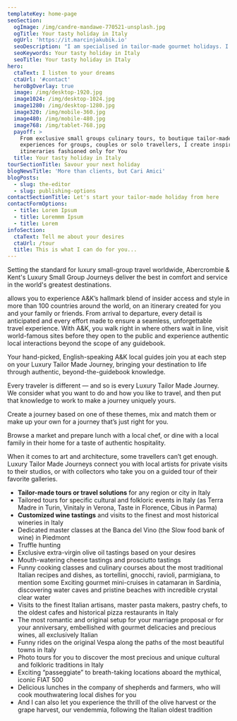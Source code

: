 ```yaml
---
templateKey: home-page
seoSection:
  ogImage: /img/candre-mandawe-770521-unsplash.jpg
  ogTitle: Your tasty holiday in Italy
  ogUrl: 'https://it.marcinjakubik.io'
  seoDescription: "I am specialised in tailor-made gourmet holidays. I love creating travel\t solutions that perfectly suit my guest needs, who have always appreciated my\t attention to detail and creativity in organising unforgettable experiences.\t\n"
  seoKeywords: Your tasty holiday in Italy
  seoTitle: Your tasty holiday in Italy
hero:
  ctaText: I listen to your dreams
  ctaUrl: '#contact'
  heroBgOverlay: true
  image: /img/desktop-1920.jpg
  image1024: /img/desktop-1024.jpg
  image1280: /img/desktop-1280.jpg
  image320: /img/mobile-360.jpg
  image480: /img/mobile-480.jpg
  image768: /img/tablet-768.jpg
  payoff: >
    From exclusive small groups culinary tours, to boutique tailor-made travel
    experiences for groups, couples or solo travellers, I create inspiring
    itineraries fashioned only for You
  title: Your tasty holiday in Italy
tourSectionTitle: Savour your next holiday
blogNewsTitle: 'More than clients, but Cari Amici'
blogPosts:
  - slug: the-editor
  - slug: publishing-options
contactSectionTitle: Let's start your tailor-made holiday from here
contactFormOptions:
  - title: Lorem Ipsum
  - title: Loremmm Ipsum
  - title: Lorem
infoSection:
  ctaText: Tell me about your desires
  ctaUrl: /tour
  title: This is what I can do for you...
---
```

Setting the standard for luxury small-group travel worldwide, Abercrombie & Kent's Luxury Small Group Journeys deliver the best in comfort and service in the world's greatest destinations.

allows you to experience A&K’s hallmark blend of insider access and style in more than 100 countries around the world, on an itinerary created for you and your family or friends. From arrival to departure, every detail is anticipated and every effort made to ensure a seamless, unforgettable travel experience. With A&K, you walk right in where others wait in line, visit world-famous sites before they open to the public and experience authentic local interactions beyond the scope of any guidebook.



Your hand-picked, English-speaking A&K local guides join you at each step on your Luxury Tailor Made Journey, bringing your destination to life through authentic, beyond-the-guidebook knowledge.



Every traveler is different — and so is every Luxury Tailor Made Journey. We consider what you want to do and how you like to travel, and then put that knowledge to work to make a journey uniquely yours.



Create a journey based on one of these themes, mix and match them or make up your own for a journey that’s just right for you.



Browse a market and prepare lunch with a local chef, or dine with a local family in their home for a taste of authentic hospitality.

When it comes to art and architecture, some travellers can’t get enough. Luxury Tailor Made Journeys connect you with local artists for private visits to their studios, or with collectors who take you on a guided tour of their favorite galleries.



* **Tailor-made tours or travel solutions** for any region or city in Italy	
* Tailored tours for specific cultural and folkloric events in Italy (as Terra Madre in Turin, Vinitaly in Verona, Taste in Florence, Cibus in Parma)	
* **Customized wine tastings** and visits to the finest and most historical wineries in Italy	
* Dedicated master classes at the Banca del Vino (the Slow food bank of wine) in Piedmont	
* Truffle hunting	
* Exclusive extra-virgin olive oil tastings based on your desires	
* Mouth-watering cheese tastings and prosciutto tastings	
* Funny cooking classes and culinary courses about the most traditional Italian recipes and dishes, as tortellini, gnocchi, ravioli, parmigiana, to mention some Exciting gourmet mini-cruises in catamaran in Sardinia, discovering water caves and pristine beaches with incredible crystal clear water	
* Visits to the finest Italian artisans, master pasta makers, pastry chefs, to the oldest cafes and historical pizza restaurants in Italy	
* The most romantic and original setup for your marriage proposal or for your anniversary, embellished with gourmet delicacies and precious wines, all exclusively Italian	
* Funny rides on the original Vespa along the paths of the most beautiful towns in Italy	
* Photo tours for you to discover the most precious and unique cultural and folkloric traditions in Italy	
* Exciting “passeggiate” to breath-taking locations aboard the mythical, iconic FIAT 500	
* Delicious lunches in the company of shepherds and farmers, who will cook mouthwatering local dishes for you	
* And I can also let you experience the thrill of the olive harvest or the grape harvest, our vendemmia, following the Italian oldest tradition
